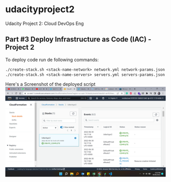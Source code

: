 # udacityproject2
Udacity Project 2: Cloud DevOps Eng

## Part #3 Deploy Infrastructure as Code (IAC) - Project 2

To deploy code run de following commands:
```
./create-stack.sh <stack-name-network> network.yml network-params.json
./create-stack.sh <stack-name-servers> servers.yml servers-params.json
```
Here's a Screenshot of the deployed script
![Alt text](/udacityproj2.png?raw=true "Title")
